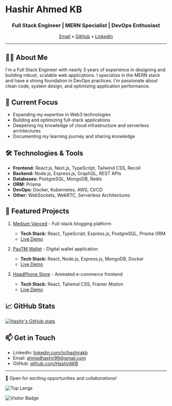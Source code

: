 # Hashir Ahmed KB

<div align="center">
  <h3>Full Stack Engineer | MERN Specialist | DevOps Enthusiast</h3>
  <p>
    <a href="mailto:ahmedhashir96@gmail.com">Email</a> •
    <a href="https://github.com/HashirAKB">GitHub</a> •
    <a href="https://linkedin.com/in/hashirakb">LinkedIn</a>
  </p>
</div>

---

## 👨‍💻 About Me

I'm a Full Stack Engineer with nearly 3 years of experience in designing and building robust, scalable web applications. I specialize in the MERN stack and have a strong foundation in DevOps practices. I'm passionate about clean code, system design, and optimizing application performance.

## 🚀 Current Focus

- Expanding my expertise in Web3 technologies
- Building and optimizing full-stack applications
- Deepening my knowledge of cloud infrastructure and serverless architectures
- Documenting my learning journey and sharing knowledge

## 🛠️ Technologies & Tools

- **Frontend:** React.js, Next.js, TypeScript, Tailwind CSS, Recoil
- **Backend:** Node.js, Express.js, GraphQL, REST APIs
- **Databases:** PostgreSQL, MongoDB, Redis
- **ORM:** Prisma
- **DevOps:** Docker, Kubernetes, AWS, CI/CD
- **Other:** WebSockets, WebRTC, Serverless Architectures

## 🌟 Featured Projects

1. [Medium Vanced](https://github.com/HashirAKB/Medium) - Full-stack blogging platform
   - **Tech Stack:** React, TypeScript, Express.js, PostgreSQL, Prisma ORM
   - [Live Demo](https://medium-vanced.vercel.app)

2. [PayTM Wallet](https://github.com/HashirAKB/Paytm-Wallet) - Digital wallet application
   - **Tech Stack:** React, Node.js, Express.js, MongoDB, Docker
   - [Live Demo](https://paytm-l3vn.onrender.com)

3. [HeadPhone Store](https://github.com/HashirAKB/headphone-store) - Animated e-commerce frontend
   - **Tech Stack:** React, Tailwind CSS, Framer Motion
   - [Live Demo](https://github.com/HashirAKB/headphone-store)

## 📈 GitHub Stats

[![Hashir's GitHub stats](https://github-readme-stats.vercel.app/api?username=HashirAKB&show_icons=true&theme=radical)](https://github.com/anuraghazra/github-readme-stats)

## 📫 Get in Touch

- LinkedIn: [linkedin.com/in/hashirakb](https://linkedin.com/in/hashirakb)
- Email: [ahmedhashir96@gmail.com](mailto:ahmedhashir96@gmail.com)
- GitHub: [github.com/HashirAKB](https://github.com/HashirAKB)

---

💼 Open for exciting opportunities and collaborations!


![Top Langs](https://github-readme-stats.vercel.app/api/top-langs/?username=hashirakb&hide=TeX&layout=compact)

![Visitor Badge](https://visitor-badge.laobi.icu/badge?page_id=hashirakb.hashirakb)
